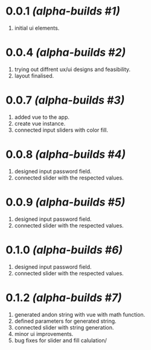 # 0.0.1 *(alpha-builds #1)*
1. initial ui elements.

# 0.0.4 *(alpha-builds #2)*
1. trying out diffrent ux/ui designs and feasibility.
2. layout finalised.

# 0.0.7 *(alpha-builds #3)*
1. added vue to the app.
2. create vue instance.
3. connected input sliders with color fill.

# 0.0.8 *(alpha-builds #4)*
1. designed input password field.
2. connected slider with the respected values.

# 0.0.9 *(alpha-builds #5)*
1. designed input password field.
2. connected slider with the respected values.

# 0.1.0 *(alpha-builds #6)*
1. designed input password field.
2. connected slider with the respected values.

# 0.1.2 *(alpha-builds #7)*
1. generated andon string with vue with math function.
2. defined parameters for generated string.
3. connected slider with string generation.
4. minor ui improvements.
5. bug fixes for slider and fill calulation/
